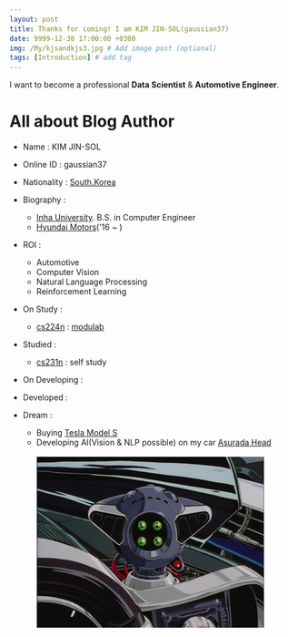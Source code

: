 ```yaml
---
layout: post
title: Thanks for coming! I am KIM JIN-SOL(gaussian37)
date: 9999-12-30 17:00:00 +0300
img: /My/kjsandkjs3.jpg # Add image post (optional)
tags: [Introduction] # add tag
---
```


I want to become a professional **Data Scientist** & **Automotive Engineer**.

# All about Blog Author

+ Name : KIM JIN-SOL

+ Online ID : gaussian37

+ Nationality : [South.Korea](https://en.wikipedia.org/wiki/South_Korea)

+ Biography :
    - [Inha University](http://www.inha.ac.kr/mbshome/mbs/eng/index.do). B.S. in Computer Engineer
    - [Hyundai Motors](https://www.hyundai.com/worldwide/en)('16 ~ )    

+ ROI :
    - Automotive    
    - Computer Vision
    - Natural Language Processing
    - Reinforcement Learning    
    
+ On Study :    
    - [cs224n](http://web.stanford.edu/class/cs224n/index.html) : [modulab](https://modu.event-us.kr/p/2441)
+ Studied : 
    - [cs231n](http://cs231n.stanford.edu/) : self study
    
+ On Developing :

+ Developed :

+ Dream : 
    - Buying [Tesla Model S](https://www.tesla.com/models)
    - Developing AI(Vision & NLP possible) on my car [Asurada Head](https://namu.wiki/w/%EB%89%B4%20%EC%95%84%EC%8A%A4%EB%9D%BC%EB%8B%A4)<br>  
      ![Asurada Head](../assets/img/asurada.jpg) 
      
    

